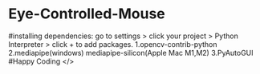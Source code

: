 # Eye-Controlled-Mouse
#installing dependencies:
go to settings > click your project > Python Interpreter > click + to add packages.
1.opencv-contrib-python
2.mediapipe(windows) mediapipe-silicon(Apple Mac M1,M2)
3.PyAutoGUI
#Happy Coding </>
